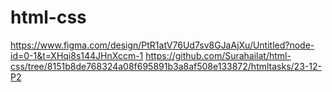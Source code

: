 # html-css
https://www.figma.com/design/PtR1atV76Ud7sv8GJaAjXu/Untitled?node-id=0-1&t=XHqi8s144JHnXccm-1
https://github.com/Surahailat/html-css/tree/8151b8de768324a08f695891b3a8af508e133872/htmltasks/23-12-P2
